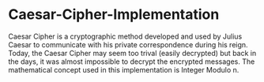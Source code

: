# Caesar-Cipher-Implementation
Caesar Cipher is a cryptographic method developed and used by Julius Caesar to communicate with his private correspondence during his reign. Today, the Caesar Cipher may seem too trival (easily decrypted) but back in the days, it was almost impossible to decrypt the encrypted messages. The mathematical concept used in this implementation is Integer Modulo n. 
